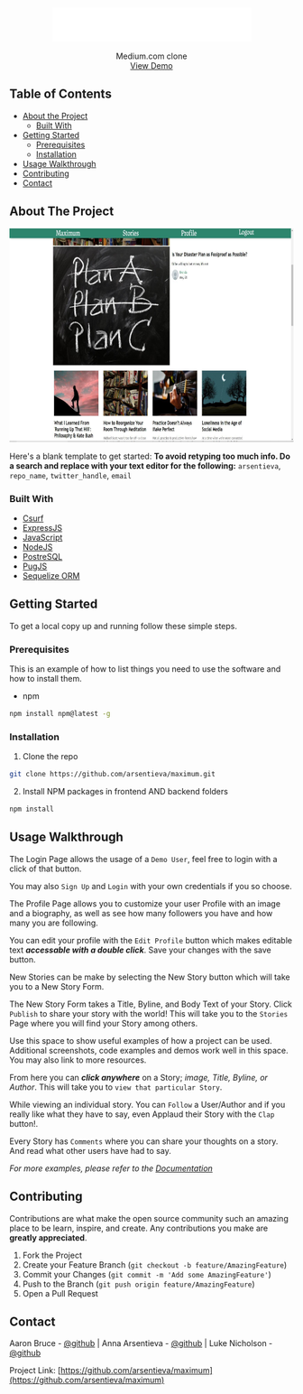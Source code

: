 <!--
*** Thanks for checking out this README Template. If you have a suggestion that would
*** make this better, please fork the repo and create a pull request or simply open
*** an issue with the tag "enhancement".
*** Thanks again! Now go create something AMAZING! :D
***
***
***
*** To avoid retyping too much info. Do a search and replace for the following:
*** github_username, repo_name, twitter_handle, email
-->





<!-- PROJECT SHIELDS -->
<!--
*** I'm using markdown "reference style" links for readability.
*** Reference links are enclosed in brackets [ ] instead of parentheses ( ).
*** See the bottom of this document for the declaration of the reference variables
*** for contributors-url, forks-url, etc. This is an optional, concise syntax you may use.
*** https://www.markdownguide.org/basic-syntax/#reference-style-links
-->
<!-- [![Contributors][contributors-shield]][contributors-url]
[![Forks][forks-shield]][forks-url]
[![Stargazers][stars-shield]][stars-url]
[![Issues][issues-shield]][issues-url]
[![MIT License][license-shield]][license-url]
[![LinkedIn][linkedin-shield]][linkedin-url] -->



<!-- PROJECT LOGO -->
<br />
<p align="center">
  <a href="https://github.com/arsentieva/maximum">
    <img src="./public/images/readme/maximum-logo.png" alt="Logo">
  </a>

  <p align="center">
    Medium.com clone
    <!-- <br />
    <a href="https://github.com/github_username/repo_name"><strong>Explore the docs »</strong></a>
    <br /> -->
    <br />
    <a href="https://maximum-front-end.herokuapp.com/">View Demo</a>
    <!-- ·
    <a href="https://github.com/github_username/repo_name/issues">Report Bug</a>
    ·
    <a href="https://github.com/github_username/repo_name/issues">Request Feature</a>
  </p> -->
</p>



<!-- TABLE OF CONTENTS -->
## Table of Contents

* [About the Project](#about-the-project)
  * [Built With](#built-with)
* [Getting Started](#getting-started)
  * [Prerequisites](#prerequisites)
  * [Installation](#installation)
* [Usage Walkthrough](#usage-walkthrough)
* [Contributing](#contributing)
* [Contact](#contact)
<!-- * [Roadmap](#roadmap) -->
<!-- * [License](#license) -->
<!-- * [Acknowledgements](#acknowledgements) -->



<!-- ABOUT THE PROJECT -->
## About The Project

[![Maximum Story Page][product-screenshot]](https://example.com)

Here's a blank template to get started:
**To avoid retyping too much info. Do a search and replace with your text editor for the following:**
`arsentieva`, `repo_name`, `twitter_handle`, `email`


### Built With

* [Csurf](https://www.npmjs.com/package/csurf)
* [ExpressJS](https://expressjs.com/)
* [JavaScript](https://www.javascript.com/)
* [NodeJS](https://nodejs.org/en/about/)
* [PostreSQL](https://www.postgresql.org/)
* [PugJS](https://pugjs.org/api/getting-started.html)
* [Sequelize ORM](https://sequelize.org/)


<!-- GETTING STARTED -->
## Getting Started

To get a local copy up and running follow these simple steps.

### Prerequisites

This is an example of how to list things you need to use the software and how to install them.
* npm
```sh
npm install npm@latest -g
```

### Installation

1. Clone the repo
```sh
git clone https://github.com/arsentieva/maximum.git
```
2. Install NPM packages in frontend AND backend folders
```sh
npm install
```



<!-- USAGE EXAMPLES -->
## Usage Walkthrough

The Login Page allows the usage of a `Demo User`, feel free to login with a click of that button.

You may also `Sign Up` and `Login` with your own credentials if you so choose.

The Profile Page allows you to customize your user Profile with an image and a biography, as well as see how many followers you have and how many you are following.

You can edit your profile with the `Edit Profile` button which makes editable text ***accessable with a double click***. Save your changes with the save button.

New Stories can be make by selecting the New Story button which will take you to a New Story Form.

The New Story Form takes a Title, Byline, and Body Text of your Story. Click `Publish` to share your story with the world! This will take you to the `Stories` Page where you will find your Story among others.

Use this space to show useful examples of how a project can be used. Additional screenshots, code examples and demos work well in this space. You may also link to more resources.

From here you can ***click anywhere*** on a Story; *image, Title, Byline, or Author*. This will take you to `view that particular Story`.

While viewing an individual story. You can `Follow` a User/Author and if you really like what they have to say, even Applaud their Story with the `Clap` button!.

Every Story has `Comments` where you can share your thoughts on a story. And read what other users have had to say.

_For more examples, please refer to the [Documentation](https://example.com)_



<!-- ROADMAP -->
<!-- ## Roadmap

See the [open issues](https://github.com/arsentieva/maximum/issues) for a list of proposed features (and known issues). -->



<!-- CONTRIBUTING -->
## Contributing

Contributions are what make the open source community such an amazing place to be learn, inspire, and create. Any contributions you make are **greatly appreciated**.

1. Fork the Project
2. Create your Feature Branch (`git checkout -b feature/AmazingFeature`)
3. Commit your Changes (`git commit -m 'Add some AmazingFeature'`)
4. Push to the Branch (`git push origin feature/AmazingFeature`)
5. Open a Pull Request



<!-- LICENSE -->
<!-- ## License

Distributed under the MIT License. See `LICENSE` for more information. -->



<!-- CONTACT -->
## Contact

Aaron Bruce - [@github](https://github.com/AaronTheBruce) |
Anna Arsentieva - [@github](https://github.com/arsentieva) |
Luke Nicholson - [@github](https://github.com/lukenicholson)

Project Link: [https://github.com/arsentieva/maximum](https://github.com/arsentieva/maximum)



<!-- ACKNOWLEDGEMENTS -->
<!-- ## Acknowledgements

* []()
* []()
* []() -->





<!-- MARKDOWN LINKS & IMAGES -->
<!-- https://www.markdownguide.org/basic-syntax/#reference-style-links -->
[contributors-shield]: https://img.shields.io/github/contributors/arsentieva/repo.svg?style=flat-square
[contributors-url]: https://github.com/arsentieva/repo/graphs/contributors
[forks-shield]: https://img.shields.io/github/forks/arsentieva/repo.svg?style=flat-square
[forks-url]: https://github.com/arsentieva/repo/network/members
[stars-shield]: https://img.shields.io/github/stars/arsentieva/repo.svg?style=flat-square
[stars-url]: https://github.com/arsentieva/repo/stargazers
[issues-shield]: https://img.shields.io/github/issues/arsentieva/repo.svg?style=flat-square
[issues-url]: https://github.com/arsentieva/repo/issues
[license-shield]: https://img.shields.io/github/license/arsentieva/repo.svg?style=flat-square
[license-url]: https://github.com/arsentieva/repo/blob/master/LICENSE.txt
[linkedin-shield]: https://img.shields.io/badge/-LinkedIn-black.svg?style=flat-square&logo=linkedin&colorB=555
[linkedin-url]: https://linkedin.com/in/arsentieva
[product-screenshot]: ./public/images/readme/maximum.png
